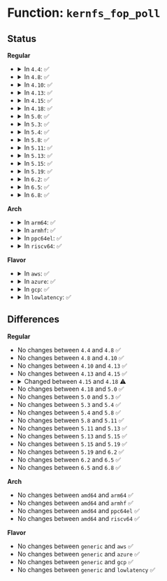 # Function: <code>kernfs_fop_poll</code>

## Status
<b>Regular</b>
<ul>
<li>
<details>
<summary>In <code>4.4</code>: ✅</summary>

```c
unsigned int kernfs_fop_poll(struct file *filp, poll_table *wait);
```

**Collision:** Unique Static

**Inline:** No

**Transformation:** False

**Instances:**

```
In fs/kernfs/file.c (ffffffff8128b610)
Location: fs/kernfs/file.c:782
Inline: False
```
**Symbols:**

```
ffffffff8128b610-ffffffff8128b6a0: kernfs_fop_poll (STB_LOCAL)
```
</details>
</li>
<li>
<details>
<summary>In <code>4.8</code>: ✅</summary>

```c
unsigned int kernfs_fop_poll(struct file *filp, poll_table *wait);
```

**Collision:** Unique Static

**Inline:** No

**Transformation:** False

**Instances:**

```
In fs/kernfs/file.c (ffffffff812b8b70)
Location: fs/kernfs/file.c:789
Inline: False
```
**Symbols:**

```
ffffffff812b8b70-ffffffff812b8c00: kernfs_fop_poll (STB_LOCAL)
```
</details>
</li>
<li>
<details>
<summary>In <code>4.10</code>: ✅</summary>

```c
unsigned int kernfs_fop_poll(struct file *filp, poll_table *wait);
```

**Collision:** Unique Static

**Inline:** No

**Transformation:** False

**Instances:**

```
In fs/kernfs/file.c (ffffffff812ce2e0)
Location: fs/kernfs/file.c:789
Inline: False
```
**Symbols:**

```
ffffffff812ce2e0-ffffffff812ce36d: kernfs_fop_poll (STB_LOCAL)
```
</details>
</li>
<li>
<details>
<summary>In <code>4.13</code>: ✅</summary>

```c
unsigned int kernfs_fop_poll(struct file *filp, poll_table *wait);
```

**Collision:** Unique Static

**Inline:** No

**Transformation:** False

**Instances:**

```
In fs/kernfs/file.c (ffffffff812db900)
Location: fs/kernfs/file.c:835
Inline: False
```
**Symbols:**

```
ffffffff812db900-ffffffff812db982: kernfs_fop_poll (STB_LOCAL)
```
</details>
</li>
<li>
<details>
<summary>In <code>4.15</code>: ✅</summary>

```c
unsigned int kernfs_fop_poll(struct file *filp, poll_table *wait);
```

**Collision:** Unique Static

**Inline:** No

**Transformation:** False

**Instances:**

```
In fs/kernfs/file.c (ffffffff81300210)
Location: fs/kernfs/file.c:835
Inline: False
```
**Symbols:**

```
ffffffff81300210-ffffffff813002a3: kernfs_fop_poll (STB_LOCAL)
```
</details>
</li>
<li>
<details>
<summary>In <code>4.18</code>: ✅</summary>

```c
__poll_t kernfs_fop_poll(struct file *filp, poll_table *wait);
```

**Collision:** Unique Static

**Inline:** No

**Transformation:** False

**Instances:**

```
In fs/kernfs/file.c (ffffffff8132def0)
Location: fs/kernfs/file.c:835
Inline: False
```
**Symbols:**

```
ffffffff8132def0-ffffffff8132df84: kernfs_fop_poll (STB_LOCAL)
```
</details>
</li>
<li>
<details>
<summary>In <code>5.0</code>: ✅</summary>

```c
__poll_t kernfs_fop_poll(struct file *filp, poll_table *wait);
```

**Collision:** Unique Static

**Inline:** No

**Transformation:** False

**Instances:**

```
In fs/kernfs/file.c (ffffffff813452f0)
Location: fs/kernfs/file.c:835
Inline: False
```
**Symbols:**

```
ffffffff813452f0-ffffffff81345380: kernfs_fop_poll (STB_LOCAL)
```
</details>
</li>
<li>
<details>
<summary>In <code>5.3</code>: ✅</summary>

```c
__poll_t kernfs_fop_poll(struct file *filp, poll_table *wait);
```

**Collision:** Unique Static

**Inline:** No

**Transformation:** False

**Instances:**

```
In fs/kernfs/file.c (ffffffff8136e120)
Location: fs/kernfs/file.c:847
Inline: False
```
**Symbols:**

```
ffffffff8136e120-ffffffff8136e1a9: kernfs_fop_poll (STB_LOCAL)
```
</details>
</li>
<li>
<details>
<summary>In <code>5.4</code>: ✅</summary>

```c
__poll_t kernfs_fop_poll(struct file *filp, poll_table *wait);
```

**Collision:** Unique Static

**Inline:** No

**Transformation:** False

**Instances:**

```
In fs/kernfs/file.c (ffffffff813862e0)
Location: fs/kernfs/file.c:847
Inline: False
```
**Symbols:**

```
ffffffff813862e0-ffffffff81386369: kernfs_fop_poll (STB_LOCAL)
```
</details>
</li>
<li>
<details>
<summary>In <code>5.8</code>: ✅</summary>

```c
__poll_t kernfs_fop_poll(struct file *filp, poll_table *wait);
```

**Collision:** Unique Static

**Inline:** No

**Transformation:** False

**Instances:**

```
In fs/kernfs/file.c (ffffffff813d0ee0)
Location: fs/kernfs/file.c:847
Inline: False
```
**Symbols:**

```
ffffffff813d0ee0-ffffffff813d0f69: kernfs_fop_poll (STB_LOCAL)
```
</details>
</li>
<li>
<details>
<summary>In <code>5.11</code>: ✅</summary>

```c
__poll_t kernfs_fop_poll(struct file *filp, poll_table *wait);
```

**Collision:** Unique Static

**Inline:** No

**Transformation:** False

**Instances:**

```
In fs/kernfs/file.c (ffffffff813e2af0)
Location: fs/kernfs/file.c:828
Inline: False
```
**Symbols:**

```
ffffffff813e2af0-ffffffff813e2b79: kernfs_fop_poll (STB_LOCAL)
```
</details>
</li>
<li>
<details>
<summary>In <code>5.13</code>: ✅</summary>

```c
__poll_t kernfs_fop_poll(struct file *filp, poll_table *wait);
```

**Collision:** Unique Static

**Inline:** No

**Transformation:** False

**Instances:**

```
In fs/kernfs/file.c (ffffffff813e9700)
Location: fs/kernfs/file.c:828
Inline: False
```
**Symbols:**

```
ffffffff813e9700-ffffffff813e9789: kernfs_fop_poll (STB_LOCAL)
```
</details>
</li>
<li>
<details>
<summary>In <code>5.15</code>: ✅</summary>

```c
__poll_t kernfs_fop_poll(struct file *filp, poll_table *wait);
```

**Collision:** Unique Static

**Inline:** No

**Transformation:** False

**Instances:**

```
In fs/kernfs/file.c (ffffffff8143b470)
Location: fs/kernfs/file.c:828
Inline: False
```
**Symbols:**

```
ffffffff8143b470-ffffffff8143b4f9: kernfs_fop_poll (STB_LOCAL)
```
</details>
</li>
<li>
<details>
<summary>In <code>5.19</code>: ✅</summary>

```c
__poll_t kernfs_fop_poll(struct file *filp, poll_table *wait);
```

**Collision:** Unique Static

**Inline:** No

**Transformation:** False

**Instances:**

```
In fs/kernfs/file.c (ffffffff814b6700)
Location: fs/kernfs/file.c:828
Inline: False
```
**Symbols:**

```
ffffffff814b6700-ffffffff814b6794: kernfs_fop_poll (STB_LOCAL)
```
</details>
</li>
<li>
<details>
<summary>In <code>6.2</code>: ✅</summary>

```c
__poll_t kernfs_fop_poll(struct file *filp, poll_table *wait);
```

**Collision:** Unique Static

**Inline:** No

**Transformation:** False

**Instances:**

```
In fs/kernfs/file.c (ffffffff8154d6e0)
Location: fs/kernfs/file.c:888
Inline: False
```
**Symbols:**

```
ffffffff8154d6e0-ffffffff8154d7b9: kernfs_fop_poll (STB_LOCAL)
```
</details>
</li>
<li>
<details>
<summary>In <code>6.5</code>: ✅</summary>

```c
__poll_t kernfs_fop_poll(struct file *filp, poll_table *wait);
```

**Collision:** Unique Static

**Inline:** No

**Transformation:** False

**Instances:**

```
In fs/kernfs/file.c (ffffffff81585380)
Location: fs/kernfs/file.c:888
Inline: False
```
**Symbols:**

```
ffffffff81585380-ffffffff8158545c: kernfs_fop_poll (STB_LOCAL)
```
</details>
</li>
<li>
<details>
<summary>In <code>6.8</code>: ✅</summary>

```c
__poll_t kernfs_fop_poll(struct file *filp, poll_table *wait);
```

**Collision:** Unique Static

**Inline:** No

**Transformation:** False

**Instances:**

```
In fs/kernfs/file.c (ffffffff815bde30)
Location: fs/kernfs/file.c:839
Inline: False
```
**Symbols:**

```
ffffffff815bde30-ffffffff815bdf0c: kernfs_fop_poll (STB_LOCAL)
```
</details>
</li>
</ul>
<b>Arch</b>
<ul>
<li>
<details>
<summary>In <code>arm64</code>: ✅</summary>

```c
__poll_t kernfs_fop_poll(struct file *filp, poll_table *wait);
```

**Collision:** Unique Static

**Inline:** No

**Transformation:** False

**Instances:**

```
In fs/kernfs/file.c (ffff800010455c00)
Location: fs/kernfs/file.c:847
Inline: False
```
**Symbols:**

```
ffff800010455c00-ffff800010455ca0: kernfs_fop_poll (STB_LOCAL)
```
</details>
</li>
<li>
<details>
<summary>In <code>armhf</code>: ✅</summary>

```c
__poll_t kernfs_fop_poll(struct file *filp, poll_table *wait);
```

**Collision:** Unique Static

**Inline:** No

**Transformation:** False

**Instances:**

```
In fs/kernfs/file.c (c0617e88)
Location: fs/kernfs/file.c:847
Inline: False
```
**Symbols:**

```
c0617e88-c0617f10: kernfs_fop_poll (STB_LOCAL)
```
</details>
</li>
<li>
<details>
<summary>In <code>ppc64el</code>: ✅</summary>

```c
__poll_t kernfs_fop_poll(struct file *filp, poll_table *wait);
```

**Collision:** Unique Static

**Inline:** No

**Transformation:** False

**Instances:**

```
In fs/kernfs/file.c (c00000000056f840)
Location: fs/kernfs/file.c:847
Inline: False
```
**Symbols:**

```
c00000000056f840-c00000000056f934: kernfs_fop_poll (STB_LOCAL)
```
</details>
</li>
<li>
<details>
<summary>In <code>riscv64</code>: ✅</summary>

```c
__poll_t kernfs_fop_poll(struct file *filp, poll_table *wait);
```

**Collision:** Unique Static

**Inline:** No

**Transformation:** False

**Instances:**

```
In fs/kernfs/file.c (ffffffe0002e76e2)
Location: fs/kernfs/file.c:847
Inline: False
```
**Symbols:**

```
ffffffe0002e76e2-ffffffe0002e7766: kernfs_fop_poll (STB_LOCAL)
```
</details>
</li>
</ul>
<b>Flavor</b>
<ul>
<li>
<details>
<summary>In <code>aws</code>: ✅</summary>

```c
__poll_t kernfs_fop_poll(struct file *filp, poll_table *wait);
```

**Collision:** Unique Static

**Inline:** No

**Transformation:** False

**Instances:**

```
In fs/kernfs/file.c (ffffffff8137e8c0)
Location: fs/kernfs/file.c:847
Inline: False
```
**Symbols:**

```
ffffffff8137e8c0-ffffffff8137e949: kernfs_fop_poll (STB_LOCAL)
```
</details>
</li>
<li>
<details>
<summary>In <code>azure</code>: ✅</summary>

```c
__poll_t kernfs_fop_poll(struct file *filp, poll_table *wait);
```

**Collision:** Unique Static

**Inline:** No

**Transformation:** False

**Instances:**

```
In fs/kernfs/file.c (ffffffff8136f350)
Location: fs/kernfs/file.c:847
Inline: False
```
**Symbols:**

```
ffffffff8136f350-ffffffff8136f3d9: kernfs_fop_poll (STB_LOCAL)
```
</details>
</li>
<li>
<details>
<summary>In <code>gcp</code>: ✅</summary>

```c
__poll_t kernfs_fop_poll(struct file *filp, poll_table *wait);
```

**Collision:** Unique Static

**Inline:** No

**Transformation:** False

**Instances:**

```
In fs/kernfs/file.c (ffffffff8137c390)
Location: fs/kernfs/file.c:847
Inline: False
```
**Symbols:**

```
ffffffff8137c390-ffffffff8137c419: kernfs_fop_poll (STB_LOCAL)
```
</details>
</li>
<li>
<details>
<summary>In <code>lowlatency</code>: ✅</summary>

```c
__poll_t kernfs_fop_poll(struct file *filp, poll_table *wait);
```

**Collision:** Unique Static

**Inline:** No

**Transformation:** False

**Instances:**

```
In fs/kernfs/file.c (ffffffff8138fe70)
Location: fs/kernfs/file.c:847
Inline: False
```
**Symbols:**

```
ffffffff8138fe70-ffffffff8138fef9: kernfs_fop_poll (STB_LOCAL)
```
</details>
</li>
</ul>

## Differences
<b>Regular</b>
<ul>
<li>
No changes between <code>4.4</code> and <code>4.8</code> ✅
</li>
<li>
No changes between <code>4.8</code> and <code>4.10</code> ✅
</li>
<li>
No changes between <code>4.10</code> and <code>4.13</code> ✅
</li>
<li>
No changes between <code>4.13</code> and <code>4.15</code> ✅
</li>
<li>
<details>
<summary>Changed between <code>4.15</code> and <code>4.18</code> ⚠️</summary>
<ul>
<li>
<b>Return type changed. </b>
<code>unsigned int</code> ➡️ <code>__poll_t</code>
</li>
</ul>
</details>
</li>
<li>
No changes between <code>4.18</code> and <code>5.0</code> ✅
</li>
<li>
No changes between <code>5.0</code> and <code>5.3</code> ✅
</li>
<li>
No changes between <code>5.3</code> and <code>5.4</code> ✅
</li>
<li>
No changes between <code>5.4</code> and <code>5.8</code> ✅
</li>
<li>
No changes between <code>5.8</code> and <code>5.11</code> ✅
</li>
<li>
No changes between <code>5.11</code> and <code>5.13</code> ✅
</li>
<li>
No changes between <code>5.13</code> and <code>5.15</code> ✅
</li>
<li>
No changes between <code>5.15</code> and <code>5.19</code> ✅
</li>
<li>
No changes between <code>5.19</code> and <code>6.2</code> ✅
</li>
<li>
No changes between <code>6.2</code> and <code>6.5</code> ✅
</li>
<li>
No changes between <code>6.5</code> and <code>6.8</code> ✅
</li>
</ul>
<b>Arch</b>
<ul>
<li>
No changes between <code>amd64</code> and <code>arm64</code> ✅
</li>
<li>
No changes between <code>amd64</code> and <code>armhf</code> ✅
</li>
<li>
No changes between <code>amd64</code> and <code>ppc64el</code> ✅
</li>
<li>
No changes between <code>amd64</code> and <code>riscv64</code> ✅
</li>
</ul>
<b>Flavor</b>
<ul>
<li>
No changes between <code>generic</code> and <code>aws</code> ✅
</li>
<li>
No changes between <code>generic</code> and <code>azure</code> ✅
</li>
<li>
No changes between <code>generic</code> and <code>gcp</code> ✅
</li>
<li>
No changes between <code>generic</code> and <code>lowlatency</code> ✅
</li>
</ul>
